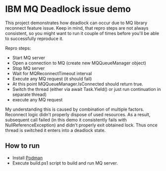 # IBM MQ Deadlock issue demo
This project demonstrates how deadlock can occur due to MQ library reconnect feature issue. Keep in mind, that repro steps are not always consistent, so you might want to run it couple of times before you'll be able to successfully reproduce it.

Repro steps:
* Start MQ server
* Open a connection to MQ (create new MQQueueManager object)
* Stop MQ server
* Wait for MQReconnectTimeout interval
* Execute any MQ request (it should fail)
* At this point MQQueueManager.IsConnected should return true.
* Switch the thread (either via await Task.Yield() or just run continuation in separate thread)
* execute any MQ request

My understanding this is caused by combination of multiple factors. Reconnect logic didn't properly dispose of used resources. As a result, subsequent call failed (in this demo it consistently fails with NullReferenceException) and didn't properly exit obtained lock. Thus once thread is switched it enters into a deadlock state.

## How to run
* Install [Podman](https://podman.io/getting-started/installation)
* Execute build.ps1 script to build and run MQ server.